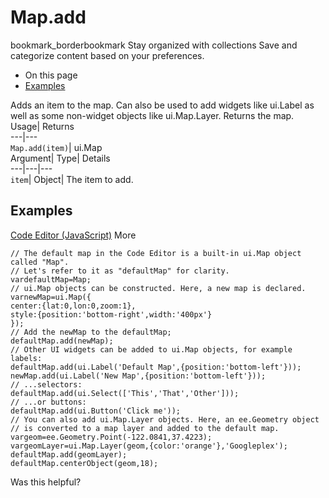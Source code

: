  
#  Map.add
bookmark_borderbookmark Stay organized with collections  Save and categorize content based on your preferences.
  * On this page
  * [Examples](https://developers.google.com/earth-engine/apidocs/map-add#examples)


Adds an item to the map. Can also be used to add widgets like ui.Label as well as some non-widget objects like ui.Map.Layer. 
Returns the map.
Usage| Returns  
---|---  
`Map.add(item)`| ui.Map  
Argument| Type| Details  
---|---|---  
`item`| Object| The item to add.  
## Examples
[Code Editor (JavaScript)](https://developers.google.com/earth-engine/apidocs/map-add#code-editor-javascript-sample) More
```
// The default map in the Code Editor is a built-in ui.Map object called "Map".
// Let's refer to it as "defaultMap" for clarity.
vardefaultMap=Map;
// ui.Map objects can be constructed. Here, a new map is declared.
varnewMap=ui.Map({
center:{lat:0,lon:0,zoom:1},
style:{position:'bottom-right',width:'400px'}
});
// Add the newMap to the defaultMap;
defaultMap.add(newMap);
// Other UI widgets can be added to ui.Map objects, for example labels:
defaultMap.add(ui.Label('Default Map',{position:'bottom-left'}));
newMap.add(ui.Label('New Map',{position:'bottom-left'}));
// ...selectors:
defaultMap.add(ui.Select(['This','That','Other']));
// ...or buttons:
defaultMap.add(ui.Button('Click me'));
// You can also add ui.Map.Layer objects. Here, an ee.Geometry object
// is converted to a map layer and added to the default map.
vargeom=ee.Geometry.Point(-122.0841,37.4223);
vargeomLayer=ui.Map.Layer(geom,{color:'orange'},'Googleplex');
defaultMap.add(geomLayer);
defaultMap.centerObject(geom,18);
```

Was this helpful?
